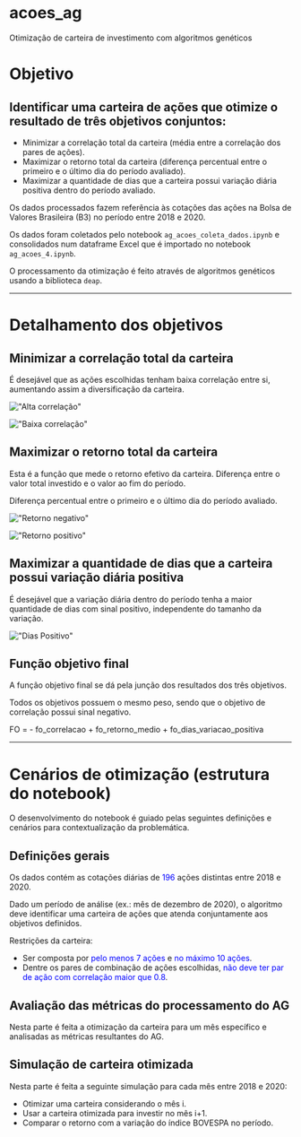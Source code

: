 # acoes_ag
Otimização de carteira de investimento com algoritmos genéticos

# **Objetivo**

## Identificar uma carteira de ações que otimize o resultado de três objetivos  conjuntos:
- Minimizar a correlação total da carteira (média entre a correlação dos pares de ações).
- Maximizar o retorno total da carteira (diferença percentual entre o primeiro e o último dia do período avaliado).
- Maximizar a quantidade de dias que a carteira possui variação diária positiva dentro do período avaliado.

Os dados processados fazem referência às cotações das ações na Bolsa de Valores Brasileira (B3) no período entre 2018 e 2020.

Os dados foram coletados pelo notebook `ag_acoes_coleta_dados.ipynb` e consolidados num dataframe Excel que é importado no notebook `ag_acoes_4.ipynb`.

O processamento da otimização é feito através de algoritmos genéticos usando a biblioteca `deap`.

---

# **Detalhamento dos objetivos**

## Minimizar a correlação total da carteira

É desejável que as ações escolhidas tenham baixa correlação entre si, aumentando assim a diversificação da carteira.

!["Alta correlação"](https://drive.google.com/uc?export=view&id=1maXP14wbQaLNVhal0vbXCXzhlzc_pmT5)

!["Baixa correlação"](https://drive.google.com/uc?export=view&id=1fyMIp4IZ3eJ74H-4p7dzbjspmpD-ZAcs)


## Maximizar o retorno total da carteira

Esta é a função que mede o retorno efetivo da carteira. Diferença entre o valor total investido e o valor ao fim do período.

Diferença percentual entre o primeiro e o último dia do período avaliado.

!["Retorno negativo"](https://drive.google.com/uc?export=view&id=1U7eT8PTN5XrDzyFrsDFtEu8qKR6fRYXv)

!["Retorno positivo"](https://drive.google.com/uc?export=view&id=1ahLdK6zPjQ6j02_tYdZdI-80XpY2ZwtE)

## Maximizar a quantidade de dias que a carteira possui variação diária positiva

É desejável que a variação diária dentro do período tenha a maior quantidade de dias com sinal positivo, independente do tamanho da variação.

!["Dias Positivo"](https://drive.google.com/uc?export=view&id=11NQ2HLCtmGKPTIDvzJBUGDaLMHiVbcy8)


## Função objetivo final

A função objetivo final se dá pela junção dos resultados dos três objetivos. 

Todos os objetivos possuem o mesmo peso, sendo que o objetivo de correlação possui sinal negativo.

FO = - fo\_correlacao + fo\_retorno\_medio + fo\_dias\_variacao\_positiva

---

# **Cenários de otimização** (estrutura do notebook)

O desenvolvimento do notebook é guiado pelas seguintes definições e cenários para contextualização da problemática.

## Definições gerais

Os dados contém as cotações diárias de <font color='blue'>196</font> ações distintas entre 2018 e 2020.

Dado um período de análise (ex.: mês de dezembro de 2020), o algoritmo deve identificar uma carteira de ações que atenda conjuntamente aos objetivos definidos.

Restrições da carteira:

- Ser composta por <font color='blue'> pelo menos 7 ações</font> e <font color='blue'>no máximo 10 ações</font>.
- Dentre os pares de combinação de ações escolhidas, <font color='blue'>não deve ter par de ação com correlação maior que 0.8</font>.

## Avaliação das métricas do processamento do AG

Nesta parte é feita a otimização da carteira para um mês específico e analisadas as métricas resultantes do AG.

## Simulação de carteira otimizada

Nesta parte é feita a seguinte simulação para cada mês entre 2018 e 2020:
- Otimizar uma carteira considerando o mês i.
- Usar a carteira otimizada para investir no mês i+1.
- Comparar o retorno com a variação do índice BOVESPA no período.
